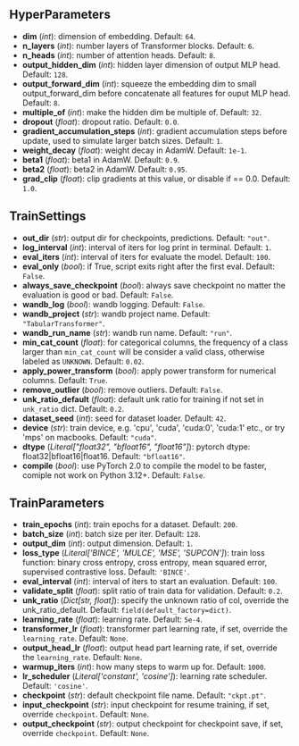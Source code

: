 ## HyperParameters

- **dim** (*int*): dimension of embedding. Default: `64`.
- **n_layers** (*int*): number layers of Transformer blocks. Default: `6`.
- **n_heads** (*int*): number of attention heads. Default: `8`.
- **output_hidden_dim** (*int*): hidden layer dimension of output MLP head. Default: `128`.
- **output_forward_dim** (*int*): squeeze the embedding dim to small output_forward_dim before concatenate all features for ouput MLP head. Default: `8`.
- **multiple_of** (*int*): make the hidden dim be multiple of. Default: `32`.
- **dropout** (*float*): dropout ratio. Default: `0.0`.
- **gradient_accumulation_steps** (*int*): gradient accumulation steps before update, used to simulate larger batch sizes. Default: `1`.
- **weight_decay** (*float*): weight decay in AdamW. Default: `1e-1`.
- **beta1** (*float*): beta1 in AdamW. Default: `0.9`.
- **beta2** (*float*): beta2 in AdamW. Default: `0.95`.
- **grad_clip** (*float*): clip gradients at this value, or disable if == 0.0. Default: `1.0`.


## TrainSettings

- **out_dir** (*str*): output dir for checkpoints, predictions. Default: `"out"`.
- **log_interval** (*int*): interval of iters for log print in terminal. Default: `1`.
- **eval_iters** (*int*): interval of iters for evaluate the model. Default: `100`.
- **eval_only** (*bool*): if True, script exits right after the first eval. Default: `False`.
- **always_save_checkpoint** (*bool*): always save checkpoint no matter the evaluation is good or bad. Default: `False`.
- **wandb_log** (*bool*): wandb logging. Default: `False`.
- **wandb_project** (*str*): wandb project name. Default: `"TabularTransformer"`.
- **wandb_run_name** (*str*): wandb run name. Default: `"run"`.
- **min_cat_count** (*float*): for categorical columns, the frequency of a class larger than `min_cat_count` will be consider a valid class, otherwise labeled as `UNKNOWN`. Default: `0.02`.
- **apply_power_transform** (*bool*): apply power transform for numerical columns. Default: `True`.
- **remove_outlier** (*bool*): remove outliers. Default: `False`.
- **unk_ratio_default** (*float*): default unk ratio for training if not set in `unk_ratio` dict. Default: `0.2`.
- **dataset_seed** (*int*): seed for dataset loader. Default: `42`.
- **device** (*str*): train device, e.g. 'cpu', 'cuda', 'cuda:0', 'cuda:1' etc., or try 'mps' on macbooks. Default: `"cuda"`.
- **dtype** (*Literal["float32", "bfloat16", "float16"]*): pytorch dtype: float32|bfloat16|float16. Default: `"bfloat16"`.
- **compile** (*bool*): use PyTorch 2.0 to compile the model to be faster, comiple not work on Python 3.12+. Default: `False`.


## TrainParameters

- **train_epochs** (*int*): train epochs for a dataset. Default: `200`.
- **batch_size** (*int*): batch size per iter. Default: `128`.
- **output_dim** (*int*): output dimension. Default: `1`.
- **loss_type** (*Literal['BINCE', 'MULCE', 'MSE', 'SUPCON']*): train loss function: binary cross entropy, cross entropy, mean squared error, supervised contrastive loss. Default: `'BINCE'`.
- **eval_interval** (*int*): interval of iters to start an evaluation. Default: `100`.
- **validate_split** (*float*): split ratio of train data for validation. Default: `0.2`.
- **unk_ratio** (*Dict[str, float]*): specify the unknown ratio of col, override the unk_ratio_default. Default: `field(default_factory=dict)`.
- **learning_rate** (*float*): learning rate. Default: `5e-4`.
- **transformer_lr** (*float*): transformer part learning rate, if set, override the `learning_rate`. Default: `None`.
- **output_head_lr** (*float*): output head part learning rate, if set, override the `learning_rate`. Default: `None`.
- **warmup_iters** (*int*): how many steps to warm up for. Default: `1000`.
- **lr_scheduler** (*Literal['constant', 'cosine']*): learning rate scheduler. Default: `'cosine'`.
- **checkpoint** (*str*): default checkpoint file name. Default: `"ckpt.pt"`.
- **input_checkpoint** (*str*): input checkpoint for resume training, if set, override `checkpoint`. Default: `None`.
- **output_checkpoint** (*str*): output checkpoint for checkpoint save, if set, override `checkpoint`. Default: `None`.


